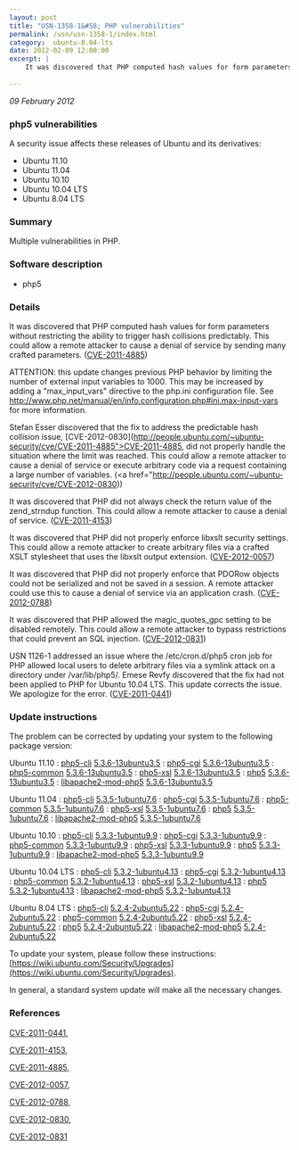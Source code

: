 ```yaml
---
layout: post
title: "USN-1358-1&#58; PHP vulnerabilities"
permalink: /usn/usn-1358-1/index.html
category:  ubuntu-8.04-lts
date: 2012-02-09 12:00:00
excerpt: |
    It was discovered that PHP computed hash values for form parameters without restricting the ability to trigger hash collisions predictably. This could allow a remote attacker to cause a denial of service by sending many crafted parameters. ([CVE-2011-4885](http://people.ubuntu.com/~ubuntu-security/cve/CVE-2011-4885))
    
--- 
```

 
 

*09 February 2012*

### php5 vulnerabilities

A security issue affects these releases of Ubuntu and its derivatives:

* Ubuntu 11.10
* Ubuntu 11.04
* Ubuntu 10.10
* Ubuntu 10.04 LTS
* Ubuntu 8.04 LTS

### Summary

Multiple vulnerabilities in PHP. 

### Software description

* php5 

### Details

It was discovered that PHP computed hash values for form parameters without restricting the ability to trigger hash collisions predictably. This could allow a remote attacker to cause a denial of service by sending many crafted parameters. ([CVE-2011-4885](http://people.ubuntu.com/~ubuntu-security/cve/CVE-2011-4885))

ATTENTION: this update changes previous PHP behavior by limiting the number of external input variables to 1000. This may be increased by adding a &quot;max_input_vars&quot; directive to the php.ini configuration file. See http://www.php.net/manual/en/info.configuration.php#ini.max-input-vars for more information.

Stefan Esser discovered that the fix to address the predictable hash collision issue, [CVE-2012-0830](http://people.ubuntu.com/~ubuntu-security/cve/CVE-2011-4885">CVE-2011-4885</a>, did not properly handle the situation where the limit was reached. This could allow a remote attacker to cause a denial of service or execute arbitrary code via a request containing a large number of variables. (<a href="http://people.ubuntu.com/~ubuntu-security/cve/CVE-2012-0830))

It was discovered that PHP did not always check the return value of the zend_strndup function. This could allow a remote attacker to cause a denial of service. ([CVE-2011-4153](http://people.ubuntu.com/~ubuntu-security/cve/CVE-2011-4153))

It was discovered that PHP did not properly enforce libxslt security settings. This could allow a remote attacker to create arbitrary files via a crafted XSLT stylesheet that uses the libxslt output extension. ([CVE-2012-0057](http://people.ubuntu.com/~ubuntu-security/cve/CVE-2012-0057))

It was discovered that PHP did not properly enforce that PDORow objects could not be serialized and not be saved in a session. A remote attacker could use this to cause a denial of service via an application crash. ([CVE-2012-0788](http://people.ubuntu.com/~ubuntu-security/cve/CVE-2012-0788))

It was discovered that PHP allowed the magic_quotes_gpc setting to be disabled remotely. This could allow a remote attacker to bypass restrictions that could prevent an SQL injection. ([CVE-2012-0831](http://people.ubuntu.com/~ubuntu-security/cve/CVE-2012-0831))

USN 1126-1 addressed an issue where the /etc/cron.d/php5 cron job for PHP allowed local users to delete arbitrary files via a symlink attack on a directory under /var/lib/php5/. Emese Revfy discovered that the fix had not been applied to PHP for Ubuntu 10.04 LTS. This update corrects the issue. We apologize for the error. ([CVE-2011-0441](http://people.ubuntu.com/~ubuntu-security/cve/CVE-2011-0441)) 

### Update instructions

The problem can be corrected by updating your system to the following package version:

Ubuntu 11.10
 : [php5-cli](https://launchpad.net/ubuntu/+source/php5) <span> [5.3.6-13ubuntu3.5](https://launchpad.net/ubuntu/+source/php5/5.3.6-13ubuntu3.5) </span> 
 : [php5-cgi](https://launchpad.net/ubuntu/+source/php5) <span> [5.3.6-13ubuntu3.5](https://launchpad.net/ubuntu/+source/php5/5.3.6-13ubuntu3.5) </span> 
 : [php5-common](https://launchpad.net/ubuntu/+source/php5) <span> [5.3.6-13ubuntu3.5](https://launchpad.net/ubuntu/+source/php5/5.3.6-13ubuntu3.5) </span> 
 : [php5-xsl](https://launchpad.net/ubuntu/+source/php5) <span> [5.3.6-13ubuntu3.5](https://launchpad.net/ubuntu/+source/php5/5.3.6-13ubuntu3.5) </span> 
 : [php5](https://launchpad.net/ubuntu/+source/php5) <span> [5.3.6-13ubuntu3.5](https://launchpad.net/ubuntu/+source/php5/5.3.6-13ubuntu3.5) </span> 
 : [libapache2-mod-php5](https://launchpad.net/ubuntu/+source/php5) <span> [5.3.6-13ubuntu3.5](https://launchpad.net/ubuntu/+source/php5/5.3.6-13ubuntu3.5) </span> 

Ubuntu 11.04
 : [php5-cli](https://launchpad.net/ubuntu/+source/php5) <span> [5.3.5-1ubuntu7.6](https://launchpad.net/ubuntu/+source/php5/5.3.5-1ubuntu7.6) </span> 
 : [php5-cgi](https://launchpad.net/ubuntu/+source/php5) <span> [5.3.5-1ubuntu7.6](https://launchpad.net/ubuntu/+source/php5/5.3.5-1ubuntu7.6) </span> 
 : [php5-common](https://launchpad.net/ubuntu/+source/php5) <span> [5.3.5-1ubuntu7.6](https://launchpad.net/ubuntu/+source/php5/5.3.5-1ubuntu7.6) </span> 
 : [php5-xsl](https://launchpad.net/ubuntu/+source/php5) <span> [5.3.5-1ubuntu7.6](https://launchpad.net/ubuntu/+source/php5/5.3.5-1ubuntu7.6) </span> 
 : [php5](https://launchpad.net/ubuntu/+source/php5) <span> [5.3.5-1ubuntu7.6](https://launchpad.net/ubuntu/+source/php5/5.3.5-1ubuntu7.6) </span> 
 : [libapache2-mod-php5](https://launchpad.net/ubuntu/+source/php5) <span> [5.3.5-1ubuntu7.6](https://launchpad.net/ubuntu/+source/php5/5.3.5-1ubuntu7.6) </span> 

Ubuntu 10.10
 : [php5-cli](https://launchpad.net/ubuntu/+source/php5) <span> [5.3.3-1ubuntu9.9](https://launchpad.net/ubuntu/+source/php5/5.3.3-1ubuntu9.9) </span> 
 : [php5-cgi](https://launchpad.net/ubuntu/+source/php5) <span> [5.3.3-1ubuntu9.9](https://launchpad.net/ubuntu/+source/php5/5.3.3-1ubuntu9.9) </span> 
 : [php5-common](https://launchpad.net/ubuntu/+source/php5) <span> [5.3.3-1ubuntu9.9](https://launchpad.net/ubuntu/+source/php5/5.3.3-1ubuntu9.9) </span> 
 : [php5-xsl](https://launchpad.net/ubuntu/+source/php5) <span> [5.3.3-1ubuntu9.9](https://launchpad.net/ubuntu/+source/php5/5.3.3-1ubuntu9.9) </span> 
 : [php5](https://launchpad.net/ubuntu/+source/php5) <span> [5.3.3-1ubuntu9.9](https://launchpad.net/ubuntu/+source/php5/5.3.3-1ubuntu9.9) </span> 
 : [libapache2-mod-php5](https://launchpad.net/ubuntu/+source/php5) <span> [5.3.3-1ubuntu9.9](https://launchpad.net/ubuntu/+source/php5/5.3.3-1ubuntu9.9) </span> 

Ubuntu 10.04 LTS
 : [php5-cli](https://launchpad.net/ubuntu/+source/php5) <span> [5.3.2-1ubuntu4.13](https://launchpad.net/ubuntu/+source/php5/5.3.2-1ubuntu4.13) </span> 
 : [php5-cgi](https://launchpad.net/ubuntu/+source/php5) <span> [5.3.2-1ubuntu4.13](https://launchpad.net/ubuntu/+source/php5/5.3.2-1ubuntu4.13) </span> 
 : [php5-common](https://launchpad.net/ubuntu/+source/php5) <span> [5.3.2-1ubuntu4.13](https://launchpad.net/ubuntu/+source/php5/5.3.2-1ubuntu4.13) </span> 
 : [php5-xsl](https://launchpad.net/ubuntu/+source/php5) <span> [5.3.2-1ubuntu4.13](https://launchpad.net/ubuntu/+source/php5/5.3.2-1ubuntu4.13) </span> 
 : [php5](https://launchpad.net/ubuntu/+source/php5) <span> [5.3.2-1ubuntu4.13](https://launchpad.net/ubuntu/+source/php5/5.3.2-1ubuntu4.13) </span> 
 : [libapache2-mod-php5](https://launchpad.net/ubuntu/+source/php5) <span> [5.3.2-1ubuntu4.13](https://launchpad.net/ubuntu/+source/php5/5.3.2-1ubuntu4.13) </span> 

Ubuntu 8.04 LTS
 : [php5-cli](https://launchpad.net/ubuntu/+source/php5) <span> [5.2.4-2ubuntu5.22](https://launchpad.net/ubuntu/+source/php5/5.2.4-2ubuntu5.22) </span> 
 : [php5-cgi](https://launchpad.net/ubuntu/+source/php5) <span> [5.2.4-2ubuntu5.22](https://launchpad.net/ubuntu/+source/php5/5.2.4-2ubuntu5.22) </span> 
 : [php5-common](https://launchpad.net/ubuntu/+source/php5) <span> [5.2.4-2ubuntu5.22](https://launchpad.net/ubuntu/+source/php5/5.2.4-2ubuntu5.22) </span> 
 : [php5-xsl](https://launchpad.net/ubuntu/+source/php5) <span> [5.2.4-2ubuntu5.22](https://launchpad.net/ubuntu/+source/php5/5.2.4-2ubuntu5.22) </span> 
 : [php5](https://launchpad.net/ubuntu/+source/php5) <span> [5.2.4-2ubuntu5.22](https://launchpad.net/ubuntu/+source/php5/5.2.4-2ubuntu5.22) </span> 
 : [libapache2-mod-php5](https://launchpad.net/ubuntu/+source/php5) <span> [5.2.4-2ubuntu5.22](https://launchpad.net/ubuntu/+source/php5/5.2.4-2ubuntu5.22) </span> 

To update your system, please follow these instructions: [https://wiki.ubuntu.com/Security/Upgrades](https://wiki.ubuntu.com/Security/Upgrades).

In general, a standard system update will make all the necessary changes. 

### References

 
 [CVE-2011-0441](http://people.ubuntu.com/~ubuntu-security/cve/CVE-2011-0441), 

 [CVE-2011-4153](http://people.ubuntu.com/~ubuntu-security/cve/CVE-2011-4153), 

 [CVE-2011-4885](http://people.ubuntu.com/~ubuntu-security/cve/CVE-2011-4885), 

 [CVE-2012-0057](http://people.ubuntu.com/~ubuntu-security/cve/CVE-2012-0057), 

 [CVE-2012-0788](http://people.ubuntu.com/~ubuntu-security/cve/CVE-2012-0788), 

 [CVE-2012-0830](http://people.ubuntu.com/~ubuntu-security/cve/CVE-2012-0830), 

 [CVE-2012-0831](http://people.ubuntu.com/~ubuntu-security/cve/CVE-2012-0831)
 


